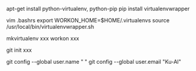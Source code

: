 apt-get install python-virtualenv, python-pip
pip install virtualenvwrapper


vim .bashrs 
 export WORKON_HOME=$HOME/.virtualenvs
 source /usr/local/bin/virtualenvwrapper.sh
 
 
mkvirtualenv xxx
workon xxx

git init xxx

git config --global user.name " "
git config --global user.email "Ku-Al"

